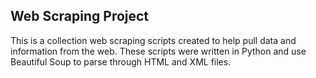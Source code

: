 ## Web Scraping Project
This is a collection web scraping scripts created to help pull data and information from
the web. These scripts were written in Python and use Beautiful Soup to parse through 
HTML and XML files.
